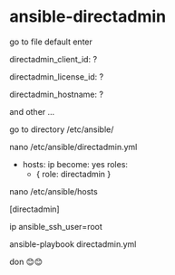 # ansible-directadmin
go to file default enter 

directadmin_client_id: ?

directadmin_license_id: ? 

directadmin_hostname: ?

and other ...

go to directory 
/etc/ansible/

nano /etc/ansible/directadmin.yml

- hosts: ip
  become: yes
  roles:
     - { role: directadmin }
     
nano /etc/ansible/hosts

[directadmin]

ip ansible_ssh_user=root


ansible-playbook directadmin.yml

don 😊😊
